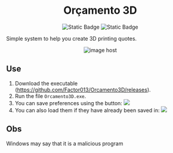 <h1 align="center"> Orçamento 3D </h1>
<p align="center">
<img alt="Static Badge" src="https://img.shields.io/badge/.NetDesktop%20-%20grey?label=C%23&labelColor=purple"> 
<img alt="Static Badge" src="https://img.shields.io/badge/1.0.0%20-%20grey?label=Version&labelColor=blue">
</p>

Simple system to help you create 3D printing quotes.

<p align="center">
<img src="https://images2.imgbox.com/3b/d7/nQF4zlnf_o.jpeg" alt="image host"/>
</p>

## Use

1. Download the executable (https://github.com/Factor013/Orcamento3D/releases).
2. Run the file `Orcamento3D.exe`.
3. You can save preferences using the button: <img src="https://github.com/Factor013/Orcamento3D/assets/28853497/c018d38b-315d-461d-8fdd-de086ff32502">
4. You can also load them if they have already been saved in: <img src="https://github.com/Factor013/Orcamento3D/assets/28853497/24ae9d6f-1ccd-4461-ba40-e6aa094ef4ed">



## Obs
Windows may say that it is a malicious program
